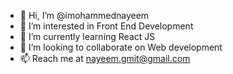 - 👋 Hi, I’m @imohammednayeem
- 👀 I’m interested in Front End Development
- 🌱 I’m currently learning React JS
- 💞️ I’m looking to collaborate on Web development
- 📫 Reach me at nayeem.gmit@gmail.com

<!---
imohammednayeem/imohammednayeem is a ✨ special ✨ repository because its `README.md` (this file) appears on your GitHub profile.
You can click the Preview link to take a look at your changes.
--->
